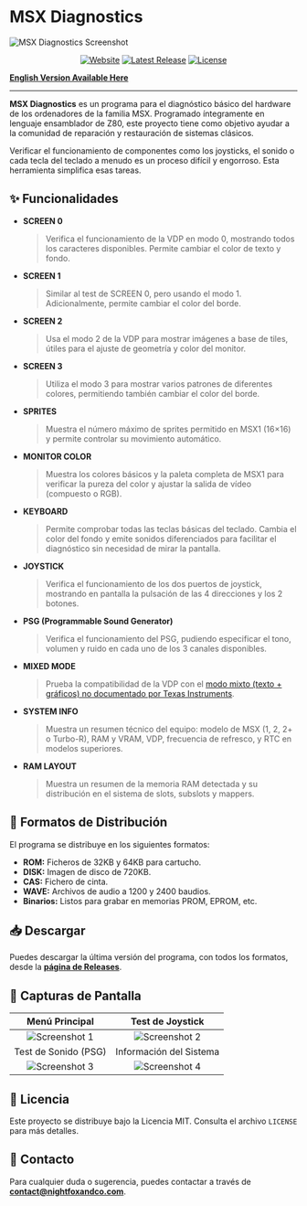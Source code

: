# MSX Diagnostics

![MSX Diagnostics Screenshot](https://msx-diagnostics.nightfoxandco.com/images/scr_shot_01.png)

<div align="center">

[![Website](https://img.shields.io/badge/Website-msx--diagnostics.nightfoxandco.com-blue?style=for-the-badge&logo=)](https://msx-diagnostics.nightfoxandco.com)
[![Latest Release](https://img.shields.io/github/v/release/knightfox75/msx_diagnostics?style=for-the-badge&logo=github)](https://github.com/knightfox75/msx_diagnostics/releases/latest)
[![License](https://img.shields.io/github/license/knightfox75/msx_diagnostics?style=for-the-badge)](https://github.com/knightfox75/msx_diagnostics/blob/main/LICENSE)

</div>

**[English Version Available Here](README_en.md)**

---

**MSX Diagnostics** es un programa para el diagnóstico básico del hardware de los ordenadores de la familia MSX. Programado íntegramente en lenguaje ensamblador de Z80, este proyecto tiene como objetivo ayudar a la comunidad de reparación y restauración de sistemas clásicos.

Verificar el funcionamiento de componentes como los joysticks, el sonido o cada tecla del teclado a menudo es un proceso difícil y engorroso. Esta herramienta simplifica esas tareas.

## ✨ Funcionalidades

*   **SCREEN 0**
    > Verifica el funcionamiento de la VDP en modo 0, mostrando todos los caracteres disponibles. Permite cambiar el color de texto y fondo.

*   **SCREEN 1**
    > Similar al test de SCREEN 0, pero usando el modo 1. Adicionalmente, permite cambiar el color del borde.

*   **SCREEN 2**
    > Usa el modo 2 de la VDP para mostrar imágenes a base de tiles, útiles para el ajuste de geometría y color del monitor.

*   **SCREEN 3**
    > Utiliza el modo 3 para mostrar varios patrones de diferentes colores, permitiendo también cambiar el color del borde.

*   **SPRITES**
    > Muestra el número máximo de sprites permitido en MSX1 (16×16) y permite controlar su movimiento automático.

*   **MONITOR COLOR**
    > Muestra los colores básicos y la paleta completa de MSX1 para verificar la pureza del color y ajustar la salida de vídeo (compuesto o RGB).

*   **KEYBOARD**
    > Permite comprobar todas las teclas básicas del teclado. Cambia el color del fondo y emite sonidos diferenciados para facilitar el diagnóstico sin necesidad de mirar la pantalla.

*   **JOYSTICK**
    > Verifica el funcionamiento de los dos puertos de joystick, mostrando en pantalla la pulsación de las 4 direcciones y los 2 botones.

*   **PSG (Programmable Sound Generator)**
    > Verifica el funcionamiento del PSG, pudiendo especificar el tono, volumen y ruido en cada uno de los 3 canales disponibles.

*   **MIXED MODE**
    > Prueba la compatibilidad de la VDP con el [modo mixto (texto + gráficos) no documentado por Texas Instruments](https://en.wikipedia.org/wiki/Texas_Instruments_TMS9918#Undocumented).

*   **SYSTEM INFO**
    > Muestra un resumen técnico del equipo: modelo de MSX (1, 2, 2+ o Turbo-R), RAM y VRAM, VDP, frecuencia de refresco, y RTC en modelos superiores.

*   **RAM LAYOUT**
    > Muestra un resumen de la memoria RAM detectada y su distribución en el sistema de slots, subslots y mappers.

## 💾 Formatos de Distribución

El programa se distribuye en los siguientes formatos:
*   **ROM:** Ficheros de 32KB y 64KB para cartucho.
*   **DISK:** Imagen de disco de 720KB.
*   **CAS:** Fichero de cinta.
*   **WAVE:** Archivos de audio a 1200 y 2400 baudios.
*   **Binarios:** Listos para grabar en memorias PROM, EPROM, etc.

## 📥 Descargar

Puedes descargar la última versión del programa, con todos los formatos, desde la **[página de Releases](https://github.com/knightfox75/msx_diagnostics/releases/latest)**.

## 📸 Capturas de Pantalla

| Menú Principal | Test de Joystick |
| :---: | :---: |
| ![Screenshot 1](https://msx-diagnostics.nightfoxandco.com/images/scr_shot_02.png) | ![Screenshot 2](https://msx-diagnostics.nightfoxandco.com/images/scr_shot_04.png) |
| Test de Sonido (PSG) | Información del Sistema |
| ![Screenshot 3](https://msx-diagnostics.nightfoxandco.com/images/scr_shot_05.png) | ![Screenshot 4](https://msx-diagnostics.nightfoxandco.com/images/scr_shot_06.png) |

## 📜 Licencia

Este proyecto se distribuye bajo la Licencia MIT. Consulta el archivo `LICENSE` para más detalles.

## 📧 Contacto

Para cualquier duda o sugerencia, puedes contactar a través de **contact@nightfoxandco.com**.
